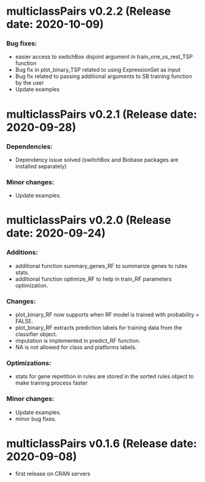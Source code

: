 # multiclassPairs v0.2.2 (Release date: 2020-10-09)

### Bug fixes:

* easier access to switchBox disjoint argument in train_one_vs_rest_TSP function
* Bug fix in plot_binary_TSP related to using ExpressionSet as input
* Bug fix related to passing additional arguments to SB training function by the user
* Update examples

# multiclassPairs v0.2.1 (Release date: 2020-09-28)

### Dependencies:

* Dependency issue solved (switchBox and Biobase packages are installed separately)

### Minor changes:
* Update examples.



# multiclassPairs v0.2.0 (Release date: 2020-09-24)

### Additions:

* additional function summary_genes_RF to summarize genes to rules stats.
* additional function optimize_RF to help in train_RF parameters optimization.

### Changes:

* plot_binary_RF now supports when RF model is trained with probability = FALSE.
* plot_binary_RF extracts prediction labels for training data from the classifier object.
* imputation is implemented in predict_RF function.
* NA is not allowed for class and platforms labels.

### Optimizations:

* stats for gene repetition in rules are stored in the sorted rules object to make training process faster

### Minor changes:
* Update examples.
* minor bug fixes.



# multiclassPairs v0.1.6 (Release date: 2020-09-08)

* first release on CRAN servers

